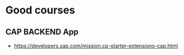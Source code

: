 # Good courses
## CAP BACKEND App
- https://developers.sap.com/mission.cp-starter-extensions-cap.html
